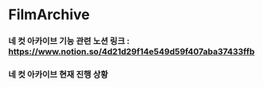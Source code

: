 # FilmArchive

### 네 컷 아카이브 기능 관련 노션 링크 : https://www.notion.so/4d21d29f14e549d59f407aba37433ffb

### 네 컷 아카이브 현재 진행 상황
